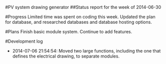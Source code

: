 #PV system drawing generator
##Status report for the week of 2014-06-30

#Progress
Limited time was spent on coding this week. Updated the plan for database, and researched databases and database hosting options.

#Plans
Finish basic module system. Continue to add features.

#Development log
* 2014-07-06 21:54:54: Moved two large functions, including the one that defines the electrical drawing, to separate modules.
